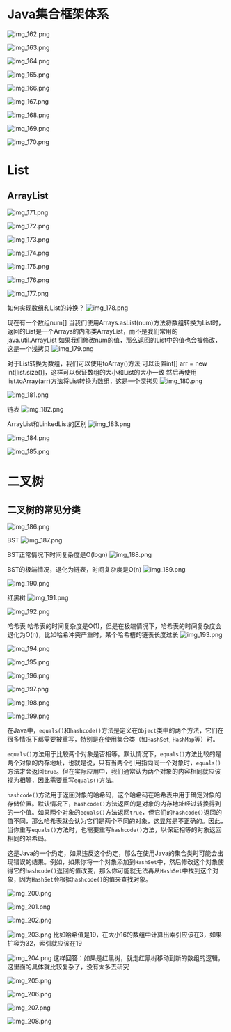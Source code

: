 # Java集合框架体系
![img_162.png](img_162.png)

![img_163.png](img_163.png)

![img_164.png](img_164.png)

![img_165.png](img_165.png)

![img_166.png](img_166.png)

![img_167.png](img_167.png)

![img_168.png](img_168.png)

![img_169.png](img_169.png)

![img_170.png](img_170.png)

# List
## ArrayList
![img_171.png](img_171.png)

![img_172.png](img_172.png)

![img_173.png](img_173.png)

![img_174.png](img_174.png)

![img_175.png](img_175.png)

![img_176.png](img_176.png)

![img_177.png](img_177.png)

如何实现数组和List的转换？
![img_178.png](img_178.png)

现在有一个数组num[]
当我们使用Arrays.asList(num)方法将数组转换为List时，返回的List是一个Arrays的内部类ArrayList，而不是我们常用的java.util.ArrayList
如果我们修改num的值，那么返回的List中的值也会被修改，这是一个浅拷贝
![img_179.png](img_179.png)

对于List转换为数组，我们可以使用toArray()方法
可以设置int[] arr = new int[list.size()]，这样可以保证数组的大小和List的大小一致
然后再使用list.toArray(arr)方法将List转换为数组，这是一个深拷贝
![img_180.png](img_180.png)

![img_181.png](img_181.png)

链表
![img_182.png](img_182.png)

ArrayList和LinkedList的区别
![img_183.png](img_183.png)

![img_184.png](img_184.png)

![img_185.png](img_185.png)

# 二叉树
## 二叉树的常见分类
![img_186.png](img_186.png)

BST
![img_187.png](img_187.png)

BST正常情况下时间复杂度是O(logn)
![img_188.png](img_188.png)

BST的极端情况，退化为链表，时间复杂度是O(n)
![img_189.png](img_189.png)

![img_190.png](img_190.png)

红黑树
![img_191.png](img_191.png)

![img_192.png](img_192.png)

哈希表
哈希表的时间复杂度是O(1)，但是在极端情况下，哈希表的时间复杂度会退化为O(n)，比如哈希冲突严重时，某个哈希槽的链表长度过长
![img_193.png](img_193.png)

![img_194.png](img_194.png)

![img_195.png](img_195.png)

![img_196.png](img_196.png)

![img_197.png](img_197.png)

![img_198.png](img_198.png)

![img_199.png](img_199.png)

在Java中，`equals()`和`hashcode()`方法是定义在`Object`类中的两个方法，它们在很多情况下都需要被重写，特别是在使用集合类（如`HashSet`, `HashMap`等）时。

`equals()`方法用于比较两个对象是否相等。默认情况下，`equals()`方法比较的是两个对象的内存地址，也就是说，只有当两个引用指向同一个对象时，`equals()`方法才会返回`true`。但在实际应用中，我们通常认为两个对象的内容相同就应该视为相等，因此需要重写`equals()`方法。

`hashcode()`方法用于返回对象的哈希码，这个哈希码在哈希表中用于确定对象的存储位置。默认情况下，`hashcode()`方法返回的是对象的内存地址经过转换得到的一个值。如果两个对象的`equals()`方法返回`true`，但它们的`hashcode()`返回的值不同，那么哈希表就会认为它们是两个不同的对象，这显然是不正确的。因此，当你重写`equals()`方法时，也需要重写`hashcode()`方法，以保证相等的对象返回相同的哈希码。

这是Java的一个约定，如果违反这个约定，那么在使用Java的集合类时可能会出现错误的结果。例如，如果你将一个对象添加到`HashSet`中，然后修改这个对象使得它的`hashcode()`返回的值改变，那么你可能就无法再从`HashSet`中找到这个对象，因为`HashSet`会根据`hashcode()`的值来查找对象。

![img_200.png](img_200.png)

![img_201.png](img_201.png)

![img_202.png](img_202.png)

![img_203.png](img_203.png)
比如哈希值是19，在大小16的数组中计算出索引应该在3，如果扩容为32，索引就应该在19

![img_204.png](img_204.png)
这样回答：如果是红黑树，就走红黑树移动到新的数组的逻辑，这里面的具体就比较复杂了，没有太多去研究

![img_205.png](img_205.png)

![img_206.png](img_206.png)

![img_207.png](img_207.png)

![img_208.png](img_208.png)